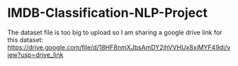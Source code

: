 # IMDB-Classification-NLP-Project

The dataset file is too big to upload so I am sharing a google drive link for this dataset:       
https://drive.google.com/file/d/18HF8nmXJbsAmDY2jhVVHUx8xjMYF49di/view?usp=drive_link
